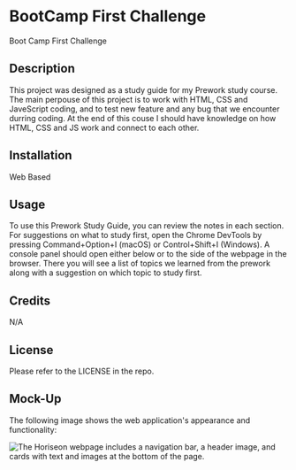 # BootCamp First Challenge
Boot Camp First Challenge

## Description
This project was designed as a study guide for my Prework study course. The main perpouse of this project is to work with HTML, CSS and JaveScript coding, and to test new feature and any bug that we encounter durring coding. At the end of this couse I should have knowledge on how HTML, CSS and JS work and connect to each other.

## Installation
Web Based

## Usage
To use this Prework Study Guide, you can review the notes in each section. For suggestions on what to study first, open the Chrome DevTools by pressing Command+Option+I (macOS) or Control+Shift+I (Windows). A console panel should open either below or to the side of the webpage in the browser. There you will see a list of topics we learned from the prework along with a suggestion on which topic to study first.

## Credits
N/A

## License
Please refer to the LICENSE in the repo.


## Mock-Up

The following image shows the web application's appearance and functionality:

![The Horiseon webpage includes a navigation bar, a header image, and cards with text and images at the bottom of the page.](./Develop/Develop/assets/images/01-html-css-git-homework-demo.png)
